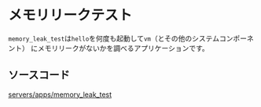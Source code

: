 # メモリリークテスト

`memory_leak_test`は`hello`を何度も起動して`vm`（とその他のシステムコンポーネント）
にメモリリークがないかを調べるアプリケーションです。

## ソースコード

[servers/apps/memory_leak_test](https://github.com/nuta/resea/tree/master/servers/apps/memory_leak_test)
